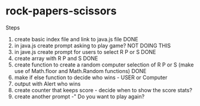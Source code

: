 # rock-papers-scissors

Steps
1. create basic index file and link to java.js file DONE
2. in java.js create prompt asking to play game? NOT DOING THIS 
3. in jave.js create prompt for users to select R P or S DONE
4. create array with R P and S  DONE 
5. create function to create a random computer selection of R P or S (make use of Math.floor and Math.Random functions)  DONE
6. make if else function to decide who wins - USER or Computer 
7. output with Alert who wins
8. create counter that keeps score - decide when to show the score stats? 
9. create another prompt -" Do you want to play again?